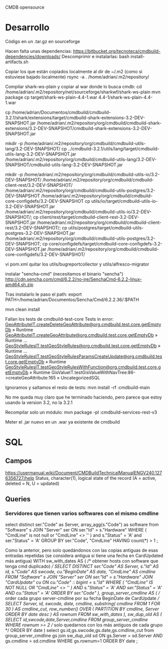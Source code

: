 CMDB opensource

# Desarrollo
Código en un .tar.gz en sourceforge

Hacen falta unas dependencias:
https://bitbucket.org/tecnoteca/cmdbuild-dependencies/downloads/
Descomprimir e instalarlas:
bash install-artifacts.sh

Copiar los que están copiados localmente al dir de ~/.m2 (como si estuviese bajado localmente)
rsync -a . /home/adrian/.m2/repository/

Compilar shark-ws-plain y copiar al war donde lo busca cmdb:
cd /home/adrian/.m2/repository/net/sourceforge/sharkwf/shark-ws-plain
mvn package
cp target/shark-ws-plain-4.4-1.war 4.4-1/shark-ws-plain-4.4-1.war

cp /home/adrian/Documentos/cmdbuild/cmdbuild-3.2.1/shark/extensions/target/cmdbuild-shark-extensions-3.2-DEV-SNAPSHOT.jar /home/adrian/.m2/repository/org/cmdbuild/cmdbuild-shark-extensions/3.2-DEV-SNAPSHOT/cmdbuild-shark-extensions-3.2-DEV-SNAPSHOT.jar

mkdir -p /home/adrian/.m2/repository/org/cmdbuild/cmdbuild-utils-lang/3.2-DEV-SNAPSHOT/
cp ../cmdbuild-3.2.1/utils/lang/target/cmdbuild-utils-lang-3.2-DEV-SNAPSHOT.jar /home/adrian/.m2/repository/org/cmdbuild/cmdbuild-utils-lang/3.2-DEV-SNAPSHOT/cmdbuild-utils-lang-3.2-DEV-SNAPSHOT.jar

mkdir -p /home/adrian/.m2/repository/org/cmdbuild/cmdbuild-utils-io/3.2-DEV-SNAPSHOT/ /home/adrian/.m2/repository/org/cmdbuild/cmdbuild-client-rest/3.2-DEV-SNAPSHOT/ /home/adrian/.m2/repository/org/cmdbuild/cmdbuild-utils-postgres/3.2-DEV-SNAPSHOT /home/adrian/.m2/repository/org/cmdbuild/cmdbuild-core-configdefs/3.2-DEV-SNAPSHOT
cp utils/io/target/cmdbuild-utils-io-3.2-DEV-SNAPSHOT.jar /home/adrian/.m2/repository/org/cmdbuild/cmdbuild-utils-io/3.2-DEV-SNAPSHOT/; cp client/rest/target/cmdbuild-client-rest-3.2-DEV-SNAPSHOT.jar /home/adrian/.m2/repository/org/cmdbuild/cmdbuild-client-rest/3.2-DEV-SNAPSHOT/; cp utils/postgres/target/cmdbuild-utils-postgres-3.2-DEV-SNAPSHOT.jar /home/adrian/.m2/repository/org/cmdbuild/cmdbuild-utils-postgres/3.2-DEV-SNAPSHOT; cp core/configdefs/target/cmdbuild-core-configdefs-3.2-DEV-SNAPSHOT.jar /home/adrian/.m2/repository/org/cmdbuild/cmdbuild-core-configdefs/3.2-DEV-SNAPSHOT/

vi pom.xml
  quitar los utils/bugreportcollector y utils/alfresco-migrator

instalar "sencha-cmd" (necesitamos el binario "sencha")
http://cdn.sencha.com/cmd/6.2.2/no-jre/SenchaCmd-6.2.2-linux-amd64.sh.zip

Tras instalarlo le paso el path:
export PATH=/home/adrian/Documentos/Sencha/Cmd/6.2.2.36/:$PATH

mvn clean install

Fallan los tests de cmdbuild-test-core
Tests in error:
  GeoAttributeIT.createDeleteGeoAttribute@org.cmdbuild.test.core.getEmptyDb » Runtime
  GeoAttributeIT.createGeoAttribute@org.cmdbuild.test.core.getEmptyDb » Runtime ...
  GeoStyleRulesIT.testGeoStyleRules@org.cmdbuild.test.core.getEmptyDb » Runtime ...
  GeoStyleRulesIT.testGeoStyleRulesParamsCreateUpdate@org.cmdbuild.test.core.getEmptyDb » Runtime
  GeoStyleRulesIT.testGeoStyleRulesWithFunction@org.cmdbuild.test.core.getEmptyDb » Runtime
  GisValueIT.testGisValueWithNavTree:86->createGeoAttribute:165 » UncategorizedSQL

Ignoramos y saltamos el resto de tests:
mvn install -rf :cmdbuild-main

No me queda muy claro que he terminado haciendo, pero parece que estoy usando la version 3.2, no la 3.2.1


Recompilar solo un módulo:
mvn package -pl :cmdbuild-services-rest-v3

Meter el .jar nuevo en un .war ya existente de cmdbuild



# SQL

## Campos
https://usermanual.wiki/Document/CMDBuildTechnicalManualENGV240.1276356727/help
Status, character(1), logical state of the record (A = active, deleted = N, U = updated)


## Queries

### Servidores que tienen varios softwares con el mismo cmdline
select distinct
  ser."Code" as Server,
  array_agg(s."Code") as software
from
  "Software" s
  JOIN "Server" ser ON ser."Id" = s."Hardware"
WHERE
  (
    "CmdLine" is not null
    or "CmdLine" <> ''
  )
  and s."Status" = 'A'
  and ser."Status" = 'A'
GROUP BY
  ser."Code",
  "CmdLine"
HAVING
 count(*) > 1
;

Como la anterior, pero solo quedándonos con las copias antiguas de esas entradas repetidas (se considera antigua si tiene una fecha en CardUpdated más antigua)
WITH sw_with_dates AS ( /* obtener hosts con software que tenga cmd duplicado) */
  SELECT
    DISTINCT ser."Code" AS Server,
    s."Id" AS id,
    s."Code" AS swcode,
    cu."BeginDate" AS date,
    "CmdLine" AS cmdline
  FROM
    "Software" s
    JOIN "Server" ser ON ser."Id" = s."Hardware"
    JOIN "CardUpdate" cu ON cu."Code" :: bigint = s."Id"
  WHERE
    (
      "CmdLine" IS NOT NULL
      OR "CmdLine" <> ''
    )
    AND s."Status" = 'A'
    AND ser."Status" = 'A'
    AND cu."Status" = 'A'
  ORDER BY
    ser."Code"
),
group_server_cmdline AS ( /* order cada grupo server-cmdline por su fecha BeginDate de CardUpdate */
  SELECT
    Server,
    id,
    swcode,
    date,
    cmdline,
    substring(
      cmdline
      FROM
        1 FOR 30
    ) AS cmdline_cut,
    row_number() OVER (
      PARTITION BY cmdline, Server
      ORDER BY date desc
    ) AS rownum
  FROM
    sw_with_dates
), sw_dup_old AS (
SELECT
   id,swcode,date,Server,cmdline
FROM
  group_server_cmdline
WHERE
  rownum >= 2 /* solo quedarnos con los más antiguos de cada grupo */
ORDER BY
  date
)
select
 gs.id,gs.swcode,gs.date,gs.cmdline_cut
from
 group_server_cmdline gs
 join sw_dup_old sd ON gs.Server = sd.Server AND gs.cmdline = sd.cmdline
WHERE
 gs.rownum=1
ORDER BY
  date
;
